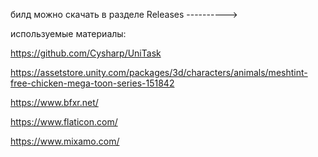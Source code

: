 билд можно скачать в разделе Releases ---------->

используемые материалы:

https://github.com/Cysharp/UniTask

https://assetstore.unity.com/packages/3d/characters/animals/meshtint-free-chicken-mega-toon-series-151842

https://www.bfxr.net/

https://www.flaticon.com/

https://www.mixamo.com/
